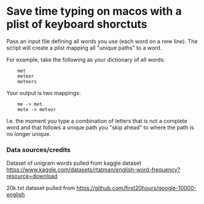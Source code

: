 # Save time typing on macos with a plist of keyboard shorctuts

Pass an input file defining all words you use (each word on a new line). The script will create a plist mapping all "unique paths" to a word.

For example, take the following as your dictionary of all words:
```
    met
    meteor
    meteors
 ```

Your output is two mappings:
```
    me -> met
    mete -> meteor
```

I.e. the moment you type a combination of letters that is not a complete word and that follows a unique path you "skip ahead" to where the path is no longer unique.


### Data sources/credits

Dataset of unigram words pulled from kaggle dataset https://www.kaggle.com/datasets/rtatman/english-word-frequency?resource=download

20k.txt dataset pulled from https://github.com/first20hours/google-10000-english

